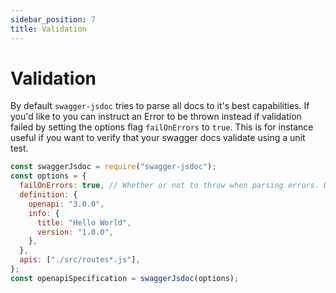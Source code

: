 ```yaml
---
sidebar_position: 7
title: Validation
---
```


# Validation

By default `swagger-jsdoc` tries to parse all docs to it's best capabilities. If you'd like to you can instruct an Error to be thrown instead if validation failed by setting the options flag `failOnErrors` to `true`. This is for instance useful if you want to verify that your swagger docs validate using a unit test.

```javascript
const swaggerJsdoc = require("swagger-jsdoc");
const options = {
  failOnErrors: true, // Whether or not to throw when parsing errors. Defaults to false.
  definition: {
    openapi: "3.0.0",
    info: {
      title: "Hello World",
      version: "1.0.0",
    },
  },
  apis: ["./src/routes*.js"],
};
const openapiSpecification = swaggerJsdoc(options);
```

